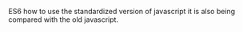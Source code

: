 ES6
how to use the standardized version of javascript it is also being compared with the old javascript.
